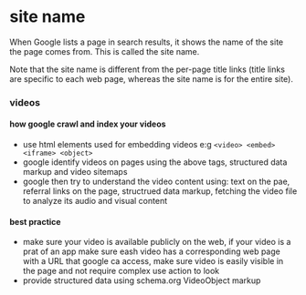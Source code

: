 # site name

When Google lists a page in search results, it shows the name of the site the page comes from. This is called the site name.

Note that the site name is different from the per-page title links (title links are specific to each web page, whereas the site name is for the entire site).

### videos
#### how google crawl and index your videos
- use html elements used for embedding videos e:g `<video> <embed> <iframe> <object>`
- google identify videos on pages using the above tags, structured data markup and video sitemaps
- google then try to understand the video content using: text on the pae, referral links on the page, structrued data markup, fetching the video file to analyze its audio and visual content
#### best practice
- make sure your video is available publicly on the web, if your video is a prat of an app make sure eash video has a corresponding web page with a URL that google ca access, make sure video is easily visible in the page and not require complex use action to look
- provide structured data using schema.org VideoObject markup
